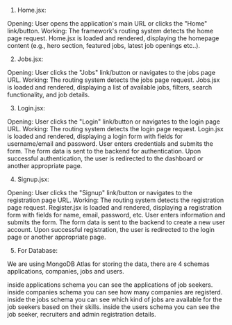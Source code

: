 1. Home.jsx:

Opening:
User opens the application's main URL or clicks the "Home" link/button.
Working:
The framework's routing system detects the home page request.
Home.jsx is loaded and rendered, displaying the homepage content (e.g., hero section, featured jobs, latest job openings etc..).

2. Jobs.jsx:

Opening:
User clicks the "Jobs" link/button or navigates to the jobs page URL.
Working:
The routing system detects the jobs page request.
Jobs.jsx is loaded and rendered, displaying a list of available jobs, filters, search functionality, and job details.

3. Login.jsx:

Opening:
User clicks the "Login" link/button or navigates to the login page URL.
Working:
The routing system detects the login page request.
Login.jsx is loaded and rendered, displaying a login form with fields for username/email and password.
User enters credentials and submits the form.
The form data is sent to the backend for authentication.
Upon successful authentication, the user is redirected to the dashboard or another appropriate page.

4. Signup.jsx:

Opening:
User clicks the "Signup" link/button or navigates to the registration page URL.
Working:
The routing system detects the registration page request.
Register.jsx is loaded and rendered, displaying a registration form with fields for name, email, password, etc.
User enters information and submits the form.
The form data is sent to the backend to create a new user account.
Upon successful registration, the user is redirected to the login page or another appropriate page.

5. For Database:

We are using MongoDB Atlas for storing the data, there are 4 schemas applications, companies, jobs and users.

inside applications schema you can see the applications of job seekers.
inside companies schema you can see how many companies are registerd.
inside the jobs schema you can see which kind of jobs are available for the job seekers based on their skills.
inside the users schema you can see the job seeker, recruiters and admin registration details.
